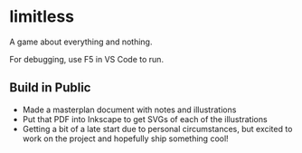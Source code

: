 # limitless
A game about everything and nothing.

For debugging, use F5 in VS Code to run.

## Build in Public
- Made a masterplan document with notes and illustrations
- Put that PDF into Inkscape to get SVGs of each of the illustrations
- Getting a bit of a late start due to personal circumstances, but excited to work on the project and hopefully ship something cool!
